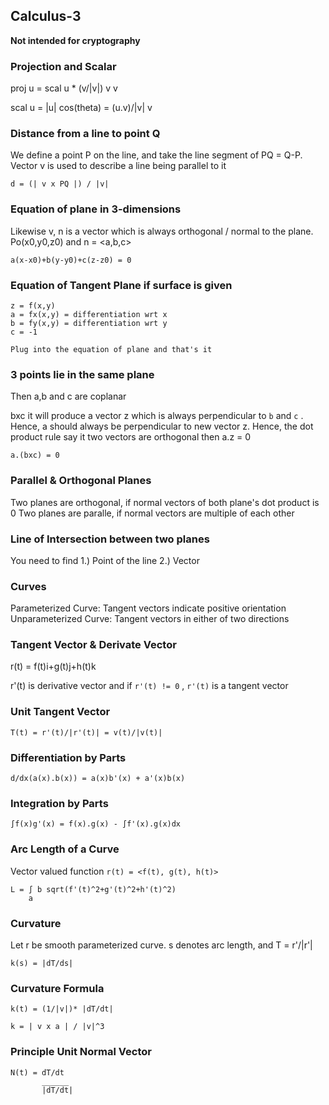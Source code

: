 ## Calculus-3
**Not intended for cryptography**


### Projection and Scalar
proj u = scal u * (v/|v|)
    v        v
    
scal u = |u| cos(theta) = (u.v)/|v|
    v

### Distance from a line to point Q

We define a point P on the line, and take the line segment of PQ = Q-P. Vector v is used to describe a line being parallel to it

```
d = (| v x PQ |) / |v|
```

### Equation of plane in 3-dimensions
Likewise v, n is a vector which is always orthogonal / normal to the plane. Po(x0,y0,z0) and n = <a,b,c>
```
a(x-x0)+b(y-y0)+c(z-z0) = 0
```

### Equation of Tangent Plane if surface is given
```
z = f(x,y)
a = fx(x,y) = differentiation wrt x
b = fy(x,y) = differentiation wrt y
c = -1

Plug into the equation of plane and that's it
```

### 3 points lie in the same plane
Then a,b and c are coplanar

bxc it will produce a vector z which is always perpendicular to `b` and `c` . Hence, a should always be perpendicular to new vector z. Hence, the dot product rule say it two vectors are orthogonal then a.z = 0
```
a.(bxc) = 0 
```

### Parallel & Orthogonal Planes
Two planes are orthogonal, if normal vectors of both plane's dot product is 0
Two planes are paralle, if normal vectors are multiple of each other

### Line of Intersection between two planes
You need to find 
1.) Point of the line
2.) Vector

### Curves
Parameterized Curve: Tangent vectors indicate positive orientation
Unparameterized Curve: Tangent vectors in either of two directions

### Tangent Vector & Derivate Vector
r(t) = f(t)i+g(t)j+h(t)k

r'(t) is derivative vector
and if `r'(t) != 0` , `r'(t)` is a tangent vector

### Unit Tangent Vector
```
T(t) = r'(t)/|r'(t)| = v(t)/|v(t)|
```

### Differentiation by Parts
```
d/dx(a(x).b(x)) = a(x)b'(x) + a'(x)b(x)
```

### Integration by Parts
```
∫f(x)g'(x) = f(x).g(x) - ∫f'(x).g(x)dx
```

### Arc Length of a Curve

Vector valued function `r(t) = <f(t), g(t), h(t)>`
```
L = ∫ b sqrt(f'(t)^2+g'(t)^2+h'(t)^2)
    a
```

### Curvature
Let r be smooth parameterized curve. s denotes arc length, and T = r'/|r'|
```
k(s) = |dT/ds|
```

### Curvature Formula
```
k(t) = (1/|v|)* |dT/dt|
```

```
k = | v x a | / |v|^3
```

### Principle Unit Normal Vector
```
N(t) = dT/dt
       ______
       |dT/dt|
```

